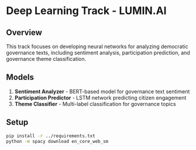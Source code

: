 # Deep Learning Track - LUMIN.AI

## Overview

This track focuses on developing neural networks for analyzing democratic governance texts, including sentiment analysis, participation prediction, and governance theme classification.

## Models

1. **Sentiment Analyzer** - BERT-based model for governance text sentiment
2. **Participation Predictor** - LSTM network predicting citizen engagement
3. **Theme Classifier** - Multi-label classification for governance topics

## Setup

```bash
pip install -r ../requirements.txt
python -m spacy download en_core_web_sm
```
